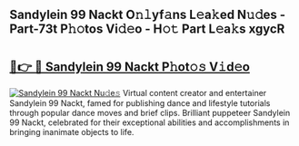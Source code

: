 ## Sandylein 99 Nackt O𝚗𝚕yf𝚊ns L𝚎a𝚔ed N𝚞𝚍es - Part-73t P𝚑𝚘tos Vi𝚍𝚎o - H𝚘𝚝 Part L𝚎a𝚔s xgycR

# <h2><a href="http://kfczaa.oniu.top/?m=Sandylein+99+Nackt">🔗👉 🔴 Sandylein 99 Nackt P𝚑ot𝚘𝚜 V𝚒d𝚎o</a></h2>

[![Sandylein 99 Nackt Nu𝚍e𝚜](https://i.imgur.com/0qMVB7G.gif)](http://kfczaa.oniu.top/?m=Sandylein+99+Nackt)
Virtual content creator and entertainer Sandylein 99 Nackt, famed for publishing dance and lifestyle tutorials through popular dance moves and brief clips. Brilliant puppeteer Sandylein 99 Nackt, celebrated for their exceptional abilities and accomplishments in bringing inanimate objects to life.  
